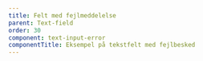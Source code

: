 ```yaml
---
title: Felt med fejlmeddelelse
parent: Text-field
order: 30
component: text-input-error
componentTitle: Eksempel på tekstfelt med fejlbesked
---
```

